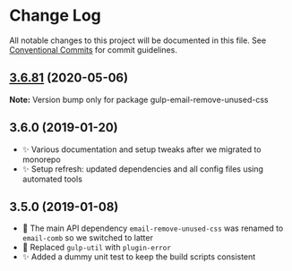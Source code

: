 # Change Log

All notable changes to this project will be documented in this file.
See [Conventional Commits](https://conventionalcommits.org) for commit guidelines.

## [3.6.81](https://gitlab.com/codsen/codsen/compare/gulp-email-remove-unused-css@3.6.80...gulp-email-remove-unused-css@3.6.81) (2020-05-06)

**Note:** Version bump only for package gulp-email-remove-unused-css





## 3.6.0 (2019-01-20)

- ✨ Various documentation and setup tweaks after we migrated to monorepo
- ✨ Setup refresh: updated dependencies and all config files using automated tools

## 3.5.0 (2019-01-08)

- 🔧 The main API dependency `email-remove-unused-css` was renamed to `email-comb` so we switched to latter
- 🔧 Replaced `gulp-util` with `plugin-error`
- ✨ Added a dummy unit test to keep the build scripts consistent
